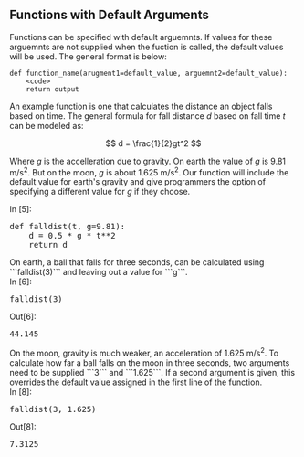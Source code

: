 
## Functions with Default Arguments
Functions can be specified with default arguemnts. If values for these arguemnts are not supplied when the fuction is called, the default values will be used. The general format is below:

```
def function_name(arugment1=default_value, arguemnt2=default_value):
    <code>
    return output
```
An example function is one that calculates the distance an object falls based on time. The general formula for fall distance $d$ based on fall time $t$ can be modeled as:

$$ d = \frac{1}{2}gt^2 $$

Where $g$ is the accelleration due to gravity. On earth the value of $g$ is 9.81 m/s<sup>2</sup>. But on the moon, $g$ is about 1.625 m/s<sup>2</sup>.  Our function will include the default value for earth's gravity and give programmers the option of specifying a different value for $g$ if they choose.
<div class="cell border-box-sizing code_cell rendered">
<div class="input">
<div class="prompt input_prompt">In&nbsp;[5]:</div>
<div class="inner_cell">
    <div class="input_area">
<div class=" highlight hl-ipython3"><pre><span></span><span class="k">def</span> <span class="nf">falldist</span><span class="p">(</span><span class="n">t</span><span class="p">,</span> <span class="n">g</span><span class="o">=</span><span class="mf">9.81</span><span class="p">):</span>
    <span class="n">d</span> <span class="o">=</span> <span class="mf">0.5</span> <span class="o">*</span> <span class="n">g</span> <span class="o">*</span> <span class="n">t</span><span class="o">**</span><span class="mi">2</span>
    <span class="k">return</span> <span class="n">d</span>
</pre></div>

</div>
</div>
</div>

</div>
On earth, a ball that falls for three seconds, can be calculated using ```falldist(3)``` and leaving out a value for ```g```.
<div class="cell border-box-sizing code_cell rendered">
<div class="input">
<div class="prompt input_prompt">In&nbsp;[6]:</div>
<div class="inner_cell">
    <div class="input_area">
<div class=" highlight hl-ipython3"><pre><span></span><span class="n">falldist</span><span class="p">(</span><span class="mi">3</span><span class="p">)</span>
</pre></div>

</div>
</div>
</div>

<div class="output_wrapper">
<div class="output">


<div class="output_area">

<div class="prompt output_prompt">Out[6]:</div>




<div class="output_text output_subarea output_execute_result">
<pre>44.145</pre>
</div>

</div>

</div>
</div>

</div>
On the moon, gravity is much weaker, an acceleration of 1.625 m/s<sup>2</sup>. To calculate how far a ball falls on the moon in three seconds, two arguments need to be supplied ```3``` and ```1.625```. If a second argument is given, this overrides the default value assigned in the first line of the function.
<div class="cell border-box-sizing code_cell rendered">
<div class="input">
<div class="prompt input_prompt">In&nbsp;[8]:</div>
<div class="inner_cell">
    <div class="input_area">
<div class=" highlight hl-ipython3"><pre><span></span><span class="n">falldist</span><span class="p">(</span><span class="mi">3</span><span class="p">,</span> <span class="mf">1.625</span><span class="p">)</span>
</pre></div>

</div>
</div>
</div>

<div class="output_wrapper">
<div class="output">


<div class="output_area">

<div class="prompt output_prompt">Out[8]:</div>




<div class="output_text output_subarea output_execute_result">
<pre>7.3125</pre>
</div>

</div>

</div>
</div>

</div>
 

